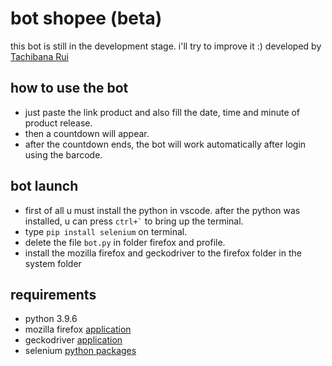 # bot shopee (beta)
this bot is still in the development stage. i'll try to improve it :)
developed by [Tachibana Rui](https://instagram.com/justkiddit)

## how to use the bot
* just paste the link product and also fill the date, time and minute of product release.
* then a countdown will appear.
* after the countdown ends, the bot will work automatically after login using the barcode.

## bot launch
* first of all u must install the python in vscode. after the python was installed, u can press <code>ctrl+`</code> to bring up the terminal.
* type <code>pip install selenium</code> on terminal.
* delete the file <code>bot.py</code> in folder firefox and profile.
* install the mozilla firefox and geckodriver to the firefox folder in the system folder

## requirements
* python 3.9.6
* mozilla firefox [application](https://mozilla.org)
* geckodriver [application](https://github.com/mozilla/geckodriver/releases)
* selenium [python packages](https://pypi.org/project/selenium/)
